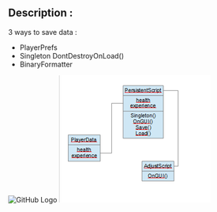 ## Description :

3 ways to save data :
- PlayerPrefs
- Singleton DontDestroyOnLoad()
- BinaryFormatter


![GitHub Logo](/schemaObject.png)
![GitHub Logo](schemaObject.png)